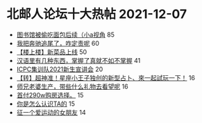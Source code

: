 # 北邮人论坛十大热帖 2021-12-07

- [图书馆被偷吃面包后续（小a视角](https://bbs.byr.cn/article/Ghost/90985) 85
- [我把奔驰追尾了，咋定责呢](https://bbs.byr.cn/article/Picture/3307438) 60
- [【楼上楼】新菜品上线](https://bbs.byr.cn/article/Food/517234) 50
- [汉语里有几种东西，掌握了真就不如不掌握](https://bbs.byr.cn/article/Talking/6318903) 41
- [ICPC集训队2021新生宣讲会](https://bbs.byr.cn/article/ACM_ICPC/100298) 20
- [【转】超神准！星座小王子独创的新型占卜、來一起試玩一下！](https://bbs.byr.cn/article/Constellations/326533) 16
- [师兄老婆生产，带些什么礼物去看望呢](https://bbs.byr.cn/article/FamilyLife/144905) 16
- [首付290w购房选择。](https://bbs.byr.cn/article/Home/131291) 15
- [你是怎么认识TA的](https://bbs.byr.cn/article/Feeling/3181325) 15
- [征一个爱运动的女朋友](https://bbs.byr.cn/article/Friends/2011847) 14


